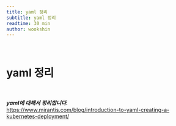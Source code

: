 ```yaml
---
title: yaml 정리
subtitle: yaml 정리
readtime: 30 min
author: wookshin
---
```


<br/>

# yaml 정리
<br/>

**_yaml에 대해서 정리합니다._**   
https://www.mirantis.com/blog/introduction-to-yaml-creating-a-kubernetes-deployment/ 
<br/>
<br/>
<br/>

##

<br/>

##

<br/>

##

<br/>

##

<br/>

##

<br/>

##

<br/>

##

<br/>

##

<br/>

##

<br/>

##

<br/>

##

<br/>

##

<br/>

##

<br/>

##

<br/>

##

<br/>

##

<br/>

##

<br/>

##

<br/>

##

<br/>

##

<br/>

##

<br/>

##